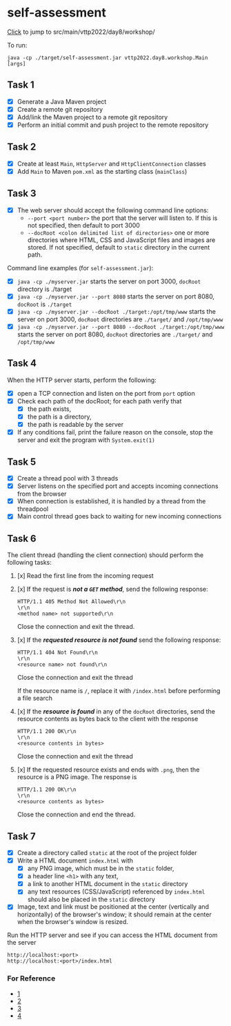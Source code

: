 # self-assessment

[Click](src/main/java/vttp2022/day8/workshop) to jump to src/main/vttp2022/day8/workshop/

To run:
```
java -cp ./target/self-assessment.jar vttp2022.day8.workshop.Main [args]
```

## Task 1

- [x] Generate a Java Maven project
- [x] Create a remote git repository
- [x] Add/link the Maven project to a remote git repository
- [x] Perform an initial commit and push project to the remote repository

## Task 2

- [x] Create at least `Main`, `HttpServer` and `HttpClientConnection` classes
- [x] Add `Main` to Maven `pom.xml` as the starting class (`mainClass`)

## Task 3

- [x] The web server should accept the following command line options:
    - `--port <port number>` the port that the server will listen to. If this is not specified, then default to port 3000
    - `--docRoot <colon delimited list of directories>` one or more directories where HTML, CSS and JavaScript files and images are stored. If not specified, default to `static` directory in the current path.

Command line examples (for `self-assessment.jar`):
- [x] `java -cp ./myserver.jar` starts the server on port 3000, `docRoot` directory is ./target
- [x] `java -cp ./myserver.jar --port 8080` starts the server on port 8080, `docRoot` is `./target`
- [x] `java -cp ./myserver.jar --docRoot ./target:/opt/tmp/www` starts the server on port 3000, `docRoot` directories are `./target/` and `/opt/tmp/www`
- [x] `java -cp ./myserver.jar --port 8080 --docRoot ./target:/opt/tmp/www` starts the server on port 8080, `docRoot` directories are `./target/` and `/opt/tmp/www`

## Task 4

When the HTTP server starts, perform the following:
- [x] open a TCP connection and listen on the port from `port` option
- [x] Check each path of the docRoot; for each path verify that
    - [x] the path exists,
    - [x] the path is a directory,
    - [x] the path is readable by the server
- [x] If any conditions fail, print the failure reason on the console, stop the server and exit the program with `System.exit(1)`

## Task 5

- [X] Create a thread pool with 3 threads
- [X] Server listens on the specified port and accepts incoming connections from the browser
- [X] When connection is established, it is handled by a thread from the threadpool
- [X] Main control thread goes back to waiting for new incoming connections

## Task 6

The client thread (handling the client connection) should perform the following tasks:

1. [x] Read the first line from the incoming request
2. [x] If the request is ***not a `GET` method***, send the following response:
    ```
    HTTP/1.1 405 Method Not Allowed\r\n
    \r\n
    <method name> not supported\r\n
    ```
    Close the connection and exit the thread.

3. [x] If the ***requested resource is not found*** send the following response:
    ```
    HTTP/1.1 404 Not Found\r\n
    \r\n
    <resource name> not found\r\n
    ```
    Close the connection and exit the thread

    If the resource name is `/`, replace it with `/index.html` before performing a file search

4. [x] If the ***resource is found*** in any of the `docRoot` directories, send the resource contents as bytes back to the client with the response
    ```
    HTTP/1.1 200 OK\r\n
    \r\n
    <resource contents in bytes>
    ```
    Close the connection and exit the thread

5. [x] If the requested resource exists and ends with `.png`, then the resource is a PNG image. The response is
    ```
    HTTP/1.1 200 OK\r\n
    \r\n
    <resource contents as bytes>
    ```
    Close the connection and end the thread.

## Task 7

- [x] Create a directory called `static` at the root of the project folder
- [x] Write a HTML document `index.html` with
    - [x] any PNG image, which must be in the `static` folder,
    - [x] a header line `<h1>` with any text,
    - [x] a link to another HTML document in the `static` directory
    - [x] any text resources (CSS/JavaScript) referenced by `index.html` should also be placed in the `static` directory
- [x] Image, text and link must be positioned at the center (vertically and horizontally) of the browser's window; it should remain at the center when the browser's window is resized.

Run the HTTP server and see if you can access the HTML document from the server
```
http://localhost:<port>
http://localhost:<port>/index.html
```

### For Reference

- [1](http://gauss.ececs.uc.edu/franco_files/Java/serverdocs.html)
- [2](https://www.w3.org/Protocols/rfc2068/rfc2068)
- [3](https://evertpot.com/http/405-method-not-allowed)
- [4](https://www3.ntu.edu.sg/home/ehchua/programming/webprogramming/HTTP_Basics.html)